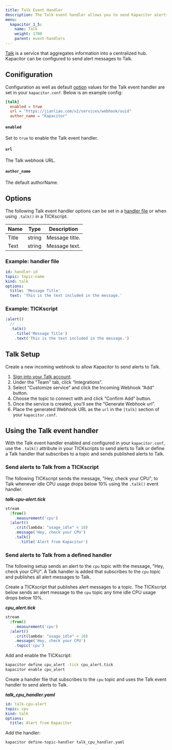 ```yaml
---
title: Talk Event Handler
description: The Talk event handler allows you to send Kapacitor alerts to Talk. This doc includes configuration options and usage examples.
menu:
  kapacitor_1_5:
    name: Talk
    weight: 1700
    parent: event-handlers
---
```


[Talk](https://jianliao.com/site) is a service that aggregates information into
a centralized hub.
Kapacitor can be configured to send alert messages to Talk.

## Conifiguration
Configuration as well as default [option](#options) values for the Talk event
handler are set in your `kapacitor.conf`.
Below is an example config:

```toml
[talk]
  enabled = true
  url = "https://jianliao.com/v2/services/webhook/uuid"
  author_name = "Kapacitor"
```

#### `enabled`
Set to `true` to enable the Talk event handler.

#### `url`
The Talk webhook URL.

#### `author_name`
The default authorName.


## Options
The following Talk event handler options can be set in a
[handler file](/kapacitor/v1.5/event_handlers/#handler-file) or when using
`.talk()` in a TICKscript.

| Name  | Type   | Description    |
| ----  | ----   | -----------    |
| Title | string | Message title. |
| Text  | string | Message text.  |

### Example: handler file
```yaml
id: handler-id
topic: topic-name
kind: talk
options:
  title: 'Message Title'
  text: 'This is the text included in the message.'
```

### Example: TICKscript
```js
|alert()
  // ...
  .talk()
    .title('Message Title')
    .text('This is the text included in the message.')
```

## Talk Setup
Create a new incoming webhook to allow Kapacitor to send alerts to Talk.

1. [Sign into your Talk account](https:/account.jianliao.com/signin).
2. Under the "Team" tab, click “Integrations”.
3. Select “Customize service” and click the Incoming Webhook “Add” button.
4. Choose the topic to connect with and click “Confirm Add” button.
5. Once the service is created, you’ll see the “Generate Webhook url”.
6. Place the generated Webhook URL as the `url` in the `[talk]` section of your
   `kapacitor.conf`.

## Using the Talk event handler
With the Talk event handler enabled and configured in your `kapacitor.conf`,
use the `.talk()` attribute in your TICKscripts to send alerts to Talk or define
a Talk handler that subscribes to a topic and sends published alerts to Talk.

### Send alerts to Talk from a TICKscript

The following TICKscript sends the message, "Hey, check your CPU", to Talk
whenever idle CPU usage drops below 10% using the `.talk()` event handler.

_**talk-cpu-alert.tick**_  
```js
stream
  |from()
    .measurement('cpu')
  |alert()
    .crit(lambda: "usage_idle" < 10)
    .message('Hey, check your CPU')
    .talk()
      .title('Alert from Kapacitor')      
```

### Send alerts to Talk from a defined handler

The following setup sends an alert to the `cpu` topic with the message,
"Hey, check your CPU".
A Talk handler is added that subscribes to the `cpu` topic and publishes all
alert messages to Talk.

Create a TICKscript that publishes alert messages to a topic.
The TICKscript below sends an alert message to the `cpu` topic any time idle CPU
usage drops below 10%.

_**cpu\_alert.tick**_
```js
stream
  |from()
    .measurement('cpu')
  |alert()
    .crit(lambda: "usage_idle" < 10)
    .message('Hey, check your CPU')
    .topic('cpu')
```

Add and enable the TICKscript:

```bash
kapacitor define cpu_alert -tick cpu_alert.tick
kapacitor enable cpu_alert
```

Create a handler file that subscribes to the `cpu` topic and uses the Talk event
handler to send alerts to Talk.

_**talk\_cpu\_handler.yaml**_
```yaml
id: talk-cpu-alert
topic: cpu
kind: talk
options:
  title: Alert from Kapacitor
```

Add the handler:

```bash
kapacitor define-topic-handler talk_cpu_handler.yaml
```
